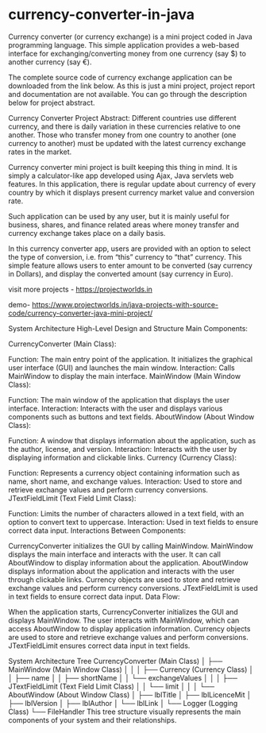 # currency-converter-in-java


Currency converter (or currency exchange) is a mini project coded in Java programming language. This simple application provides a web-based interface for exchanging/converting money from one currency (say $) to another currency (say €).

The complete source code of currency exchange application can be downloaded from the link below. As this is just a mini project, project report and documentation are not available. You can go through the description below for project abstract.

Currency Converter Project Abstract:
Different countries use different currency, and there is daily variation in these currencies relative to one another. Those who transfer money from one country to another (one currency to another) must be updated with the latest currency exchange rates in the market.

Currency converter mini project is built keeping this thing in mind. It is simply a calculator-like app developed using Ajax, Java servlets web features. In this application, there is regular update about currency of every country by which it displays present currency market value and conversion rate.

Such application can be used by any user, but it is mainly useful for business, shares, and finance related areas where money transfer and currency exchange takes place on a daily basis.

In this currency converter app, users are provided with an option to select the type of conversion, i.e. from “this” currency to “that” currency. This simple feature allows users to enter amount to be converted (say currency in Dollars), and display the converted amount (say currency in Euro).



visit more projects - https://projectworlds.in

demo- https://www.projectworlds.in/java-projects-with-source-code/currency-converter-java-mini-project/


System Architecture
High-Level Design and Structure
Main Components:

CurrencyConverter (Main Class):

Function: The main entry point of the application. It initializes the graphical user interface (GUI) and launches the main window.
Interaction: Calls MainWindow to display the main interface.
MainWindow (Main Window Class):

Function: The main window of the application that displays the user interface.
Interaction: Interacts with the user and displays various components such as buttons and text fields.
AboutWindow (About Window Class):

Function: A window that displays information about the application, such as the author, license, and version.
Interaction: Interacts with the user by displaying information and clickable links.
Currency (Currency Class):

Function: Represents a currency object containing information such as name, short name, and exchange values.
Interaction: Used to store and retrieve exchange values and perform currency conversions.
JTextFieldLimit (Text Field Limit Class):

Function: Limits the number of characters allowed in a text field, with an option to convert text to uppercase.
Interaction: Used in text fields to ensure correct data input.
Interactions Between Components:

CurrencyConverter initializes the GUI by calling MainWindow.
MainWindow displays the main interface and interacts with the user. It can call AboutWindow to display information about the application.
AboutWindow displays information about the application and interacts with the user through clickable links.
Currency objects are used to store and retrieve exchange values and perform currency conversions.
JTextFieldLimit is used in text fields to ensure correct data input.
Data Flow:

When the application starts, CurrencyConverter initializes the GUI and displays MainWindow.
The user interacts with MainWindow, which can access AboutWindow to display application information.
Currency objects are used to store and retrieve exchange values and perform conversions.
JTextFieldLimit ensures correct data input in text fields.

System Architecture Tree
CurrencyConverter (Main Class)
│
├── MainWindow (Main Window Class)
│   │
│   ├── Currency (Currency Class)
│   │   ├── name
│   │   ├── shortName
│   │   └── exchangeValues
│   │
│   ├── JTextFieldLimit (Text Field Limit Class)
│   │   └── limit
│   │
│   └── AboutWindow (About Window Class)
│       ├── lblTitle
│       ├── lblLicenceMit
│       ├── lblVersion
│       ├── lblAuthor
│       └── lblLink
│
└── Logger (Logging Class)
    └── FileHandler
This tree structure visually represents the main components of your system and their relationships.
